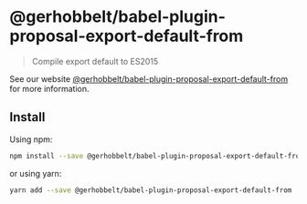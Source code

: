# @gerhobbelt/babel-plugin-proposal-export-default-from

> Compile export default to ES2015

See our website [@gerhobbelt/babel-plugin-proposal-export-default-from](https://babeljs.io/docs/en/next/babel-plugin-proposal-export-default-from.html) for more information.

## Install

Using npm:

```sh
npm install --save @gerhobbelt/babel-plugin-proposal-export-default-from
```

or using yarn:

```sh
yarn add --save @gerhobbelt/babel-plugin-proposal-export-default-from
```
